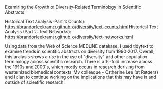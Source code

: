 Examining the Growth of Diversity-Related Terminology in Scientific Abstracts 

Historical Text Analysis (Part 1: Counts): https://brandonleekramer.github.io/diversity/text-counts.html
Historical Text Analysis (Part 2: Text Networks): https://brandonleekramer.github.io/diversity/text-networks.html

Using data from the Web of Science MEDLINE database, I used tidytext to examine trends in scientific abstracts on diversity from 1990-2017. Overall, this analysis shows a rise in the use of "diversity" and other population terminology across scientific research. There is a 10-fold increase across the 1990s and 2000's, which mostly occurs in research deriving from westernized biomedical contexts. My colleague - Catherine Lee (at Rutgers) and I plan to continue working on the implications that this may have in and outside of scientific research. 
